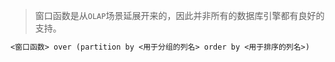 > 窗口函数是从`OLAP`场景延展开来的，因此并非所有的数据库引擎都有良好的支持。

```txt
<窗口函数> over (partition by <用于分组的列名> order by <用于排序的列名>)
```